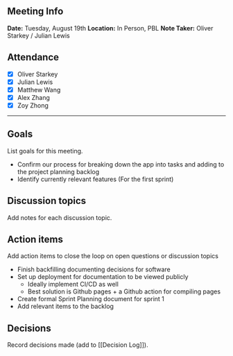 
## Meeting Info

**Date:** Tuesday, August 19th 
**Location:** In Person, PBL
**Note Taker:** Oliver Starkey / Julian Lewis

## Attendance

- [x] Oliver Starkey
- [x] Julian Lewis
- [x] Matthew Wang
- [x] Alex Zhang
- [x] Zoy Zhong

---

## Goals

List goals for this meeting.
- Confirm our process for breaking down the app into tasks and adding to the project planning backlog
- Identify currently relevant features (For the first sprint)


## Discussion topics

Add notes for each discussion topic.

## Action items

Add action items to close the loop on open questions or discussion topics
- Finish backfilling documenting decisions for software
- Set up deployment for documentation to be viewed publicly
	- Ideally implement CI/CD as well
	- Best solution is Github pages + a Github action for compiling pages
- Create formal Sprint Planning document for sprint 1
- Add relevant items to the backlog


## Decisions

Record decisions made (add to [[Decision Log]]).
